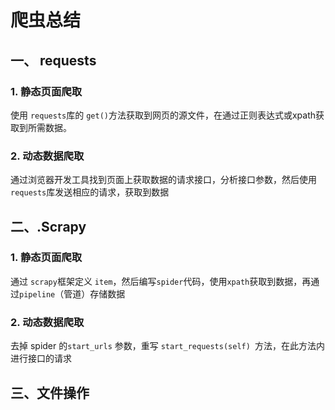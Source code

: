 #  爬虫总结

##  一、 requests

### 1. 静态页面爬取

使用 `requests`库的 `get()`方法获取到网页的源文件，在通过正则表达式或xpath获取到所需数据。

### 2. 动态数据爬取

通过浏览器开发工具找到页面上获取数据的请求接口，分析接口参数，然后使用`requests`库发送相应的请求，获取到数据

## 二、.Scrapy

### 1. 静态页面爬取

通过 `scrapy`框架定义 `item`，然后编写`spider`代码，使用`xpath`获取到数据，再通过`pipeline`（管道）存储数据

### 2. 动态数据爬取

去掉  spider 的`start_urls`  参数，重写 `start_requests(self) `方法，在此方法内进行接口的请求 

## 三、文件操作

